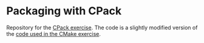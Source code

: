 # Packaging with CPack

Repository for the [CPack exercise](https://github.com/Simulation-Software-Engineering/Lecture-Material/blob/main/building-and-packaging/material/packaging_cpack_debian_exercise.md). The code is a slightly modified version of the [code used in the CMake exercise](https://github.com/Simulation-Software-Engineering/cmake-exercise).
